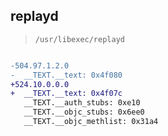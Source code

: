 ## replayd

> `/usr/libexec/replayd`

```diff

-504.97.1.2.0
-  __TEXT.__text: 0x4f080
+524.10.0.0.0
+  __TEXT.__text: 0x4f07c
   __TEXT.__auth_stubs: 0xe10
   __TEXT.__objc_stubs: 0x6ee0
   __TEXT.__objc_methlist: 0x31a4

```
